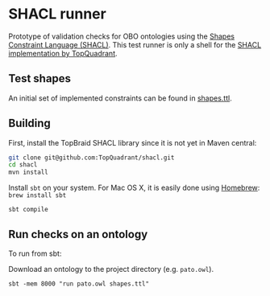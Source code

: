 # SHACL runner

Prototype of validation checks for OBO ontologies using the [Shapes Constraint Language (SHACL)](https://www.w3.org/TR/shacl/#constraints-inverse-property). This test runner is only a shell for the [SHACL implementation by TopQuadrant](https://github.com/TopQuadrant/shacl).

## Test shapes
An initial set of implemented constraints can be found in [shapes.ttl](https://github.com/balhoff/shacl-runner/blob/master/shapes.ttl).

## Building

First, install the TopBraid SHACL library since it is not yet in Maven central:

```bash
git clone git@github.com:TopQuadrant/shacl.git
cd shacl
mvn install
```

Install `sbt` on your system. For Mac OS X, it is easily done using [Homebrew](http://brew.sh): `brew install sbt`

`sbt compile`

## Run checks on an ontology
To run from sbt:

Download an ontology to the project directory (e.g. `pato.owl`).

`sbt -mem 8000 "run pato.owl shapes.ttl"`
